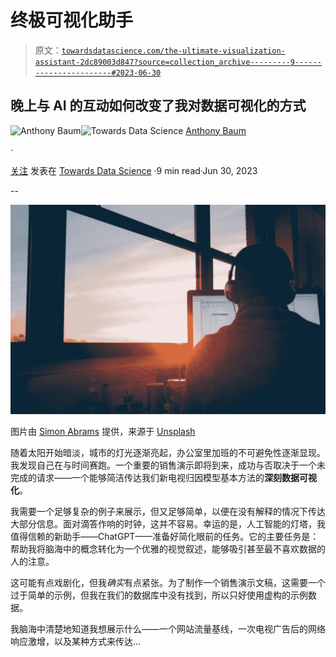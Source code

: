 # **终极可视化助手**

> 原文：[`towardsdatascience.com/the-ultimate-visualization-assistant-2dc89003d847?source=collection_archive---------9-----------------------#2023-06-30`](https://towardsdatascience.com/the-ultimate-visualization-assistant-2dc89003d847?source=collection_archive---------9-----------------------#2023-06-30)

## 晚上与 AI 的互动如何改变了我对数据可视化的方式

[](https://medium.com/@anthonybaum?source=post_page-----2dc89003d847--------------------------------)![Anthony Baum](https://medium.com/@anthonybaum?source=post_page-----2dc89003d847--------------------------------)[](https://towardsdatascience.com/?source=post_page-----2dc89003d847--------------------------------)![Towards Data Science](https://towardsdatascience.com/?source=post_page-----2dc89003d847--------------------------------) [Anthony Baum](https://medium.com/@anthonybaum?source=post_page-----2dc89003d847--------------------------------)

·

[关注](https://medium.com/m/signin?actionUrl=https%3A%2F%2Fmedium.com%2F_%2Fsubscribe%2Fuser%2Fad510de786e8&operation=register&redirect=https%3A%2F%2Ftowardsdatascience.com%2Fthe-ultimate-visualization-assistant-2dc89003d847&user=Anthony+Baum&userId=ad510de786e8&source=post_page-ad510de786e8----2dc89003d847---------------------post_header-----------) 发表在 [Towards Data Science](https://towardsdatascience.com/?source=post_page-----2dc89003d847--------------------------------) ·9 min read·Jun 30, 2023[](https://medium.com/m/signin?actionUrl=https%3A%2F%2Fmedium.com%2F_%2Fvote%2Ftowards-data-science%2F2dc89003d847&operation=register&redirect=https%3A%2F%2Ftowardsdatascience.com%2Fthe-ultimate-visualization-assistant-2dc89003d847&user=Anthony+Baum&userId=ad510de786e8&source=-----2dc89003d847---------------------clap_footer-----------)

--

[](https://medium.com/m/signin?actionUrl=https%3A%2F%2Fmedium.com%2F_%2Fbookmark%2Fp%2F2dc89003d847&operation=register&redirect=https%3A%2F%2Ftowardsdatascience.com%2Fthe-ultimate-visualization-assistant-2dc89003d847&source=-----2dc89003d847---------------------bookmark_footer-----------)![](img/5426c2750c58c49f0ed1e59c00bc2495.png)

图片由 [Simon Abrams](https://unsplash.com/@flysi3000?utm_source=medium&utm_medium=referral) 提供，来源于 [Unsplash](https://unsplash.com/?utm_source=medium&utm_medium=referral)

随着太阳开始暗淡，城市的灯光逐渐亮起，办公室里加班的不可避免性逐渐显现。我发现自己在与时间赛跑。一个重要的销售演示即将到来，成功与否取决于一个未完成的请求——一个能够简洁传达我们新电视归因模型基本方法的**深刻数据可视化**。

我需要一个足够复杂的例子来展示，但又足够简单，以便在没有解释的情况下传达大部分信息。面对滴答作响的时钟，这并不容易。幸运的是，人工智能的灯塔，我值得信赖的新助手——ChatGPT——准备好简化眼前的任务。它的主要任务是：帮助我将脑海中的概念转化为一个优雅的视觉叙述，能够吸引甚至最不喜欢数据的人的注意。

这可能有点戏剧化，但我*确实*有点紧张。为了制作一个销售演示文稿，这需要一个过于简单的示例，但我在我们的数据库中没有找到，所以只好使用虚构的示例数据。

我脑海中清楚地知道我想展示什么——一个网站流量基线，一次电视广告后的网络响应激增，以及某种方式来传达…
